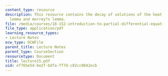 ```yaml
---
content_type: resource
description: This resource contains the decay of solutions of the heat equation, campanato?s
  lemma and morrey?s lemma.
file: /media/courses/18-152-introduction-to-partial-differential-equations-fall-2005/ef765e5dbe2fbdfaff7dc82cc0042ecb_lecture15.pdf
file_type: application/pdf
learning_resource_types:
- Lecture Notes
ocw_type: OCWFile
parent_title: Lecture Notes
parent_type: CourseSection
resourcetype: Document
title: lecture15.pdf
uid: ef765e5d-be2f-bdfa-ff7d-c82cc0042ecb
---
```

